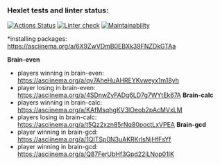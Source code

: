 ### Hexlet tests and linter status:
[![Actions Status](https://github.com/userao/frontend-project-lvl1/workflows/hexlet-check/badge.svg)](https://github.com/userao/frontend-project-lvl1/actions)
[![Linter check](https://github.com/userao/frontend-project-lvl1/workflows/linter-check/badge.svg)](https://github.com/userao/frontend-project-lvl1/actions)
[![Maintainability](https://api.codeclimate.com/v1/badges/a99a88d28ad37a79dbf6/maintainability)](https://codeclimate.com/github/codeclimate/codeclimate/maintainability)

*installing packages: https://asciinema.org/a/6X9ZwVDmB0EBXk39FNZDkGTAa

**Brain-even**
* players winning in brain-even: https://asciinema.org/a/qy7AheHuAHREYKvweyx1m18yh
* player losing in brain-even: https://asciinema.org/a/4SDnwZyFADq6LD7g7WYtEk67A
**Brain-calc**
* players winning in brain-calc: https://asciinema.org/a/KAfMsqhgKV3lOeob2pAcMVxLM
* players losing in brain-calc: https://asciinema.org/a/t5Qz2xzn85rNq80poctLxVPEA
**Brain-gcd**
* player winning in brain-gcd: https://asciinema.org/a/1QITSp0N3uAKRKrlsNjHfFsYf
* player winning in brain-gcd: https://asciinema.org/a/Q87FerUbHf3Gpd22iLNop01IK